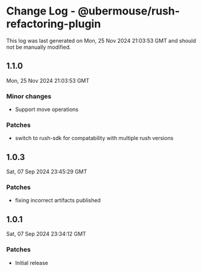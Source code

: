 # Change Log - @ubermouse/rush-refactoring-plugin

This log was last generated on Mon, 25 Nov 2024 21:03:53 GMT and should not be manually modified.

## 1.1.0
Mon, 25 Nov 2024 21:03:53 GMT

### Minor changes

- Support move operations

### Patches

- switch to rush-sdk for compatability with multiple rush versions

## 1.0.3
Sat, 07 Sep 2024 23:45:29 GMT

### Patches

- fixing incorrect artifacts published

## 1.0.1
Sat, 07 Sep 2024 23:34:12 GMT

### Patches

- Initial release

